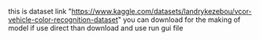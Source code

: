 this is dataset link "https://www.kaggle.com/datasets/landrykezebou/vcor-vehicle-color-recognition-dataset" you can download for the making of model if use direct than download and use run gui file 
